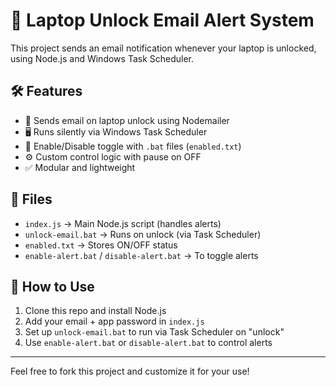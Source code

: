 # 🔐 Laptop Unlock Email Alert System

This project sends an email notification whenever your laptop is unlocked, using Node.js and Windows Task Scheduler.

## 🛠 Features

- 💌 Sends email on laptop unlock using Nodemailer
- 🖥️ Runs silently via Windows Task Scheduler
- 🔘 Enable/Disable toggle with `.bat` files (`enabled.txt`)
- ⚙️ Custom control logic with pause on OFF
- ✅ Modular and lightweight

## 📁 Files

- `index.js` → Main Node.js script (handles alerts)
- `unlock-email.bat` → Runs on unlock (via Task Scheduler)
- `enabled.txt` → Stores ON/OFF status
- `enable-alert.bat` / `disable-alert.bat` → To toggle alerts

## 🚀 How to Use

1. Clone this repo and install Node.js
2. Add your email + app password in `index.js`
3. Set up `unlock-email.bat` to run via Task Scheduler on "unlock"
4. Use `enable-alert.bat` or `disable-alert.bat` to control alerts

---

Feel free to fork this project and customize it for your use!
